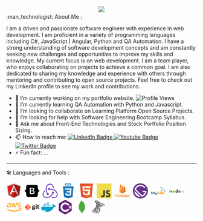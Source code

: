 <div id="header" align="center">
  <img src="https://media.giphy.com/media/jdPMeyv9rn0hZHh8n9/giphy.gif" width="100"/>
</div>
:man_technologist: About Me :
<p>
  I am a driven and passionate software engineer with experience in web development. I am proficient in a variety of programming languages including C#, JavaScript | Angular, Python and QA Automation. I have a strong understanding of software development concepts and am constantly seeking new challenges and opportunities to improve my skills and knowledge. My current focus is on web development. I am a team player, who enjoys collaborating on projects to achieve a common goal. I am also dedicated to sharing my knowledge and experience with others through mentoring and contributing to open source projects. Feel free to check out my LinkedIn profile to see my work and contributions.
</p>

- 🔭 I’m currently working on my portfolio website. 
  <img src="https://komarev.com/ghpvc/?username=janatbek&style=flat-square&color=blue" alt="Profile Views"/>
- 🌱 I’m currently learning QA Automation with Python and Javascript.
- 👯 I’m looking to collaborate on Learning Platform Open Source Projects.
- 🤔 I’m looking for help with Software Engineering Bootcamp Syllabus. 
- 💬 Ask me about Front-End Technologies and Stock Portfolio Position Sizing. 
- 📫 How to reach me: 
    <a href="https://www.linkedin.com/in/jsharsheyev">
      <img src="https://img.shields.io/badge/LinkedIn-blue?style=for-the-badge&logo=linkedin&logoColor=white" alt="LinkedIn Badge"/>
    </a>
    <a href="https://youtube.com/@janatbek">
      <img src="https://img.shields.io/badge/YouTube-red?style=for-the-badge&logo=youtube&logoColor=white" alt="Youtube Badge"/>
    </a>
    <a href="https://twitter.com/janatbek">
      <img src="https://img.shields.io/badge/Twitter-blue?style=for-the-badge&logo=twitter&logoColor=white" alt="Twitter Badge"/>
    </a>
- ⚡ Fun fact: ...
---

:hammer_and_wrench: Languages and Tools :
<div>
	<img
		src="https://github.com/devicons/devicon/blob/master/icons/angularjs/angularjs-original.svg"
		title="Angular"
		alt="Angular"
		width="40"
		height="40"
	/>&nbsp;
	<img
		src="https://github.com/devicons/devicon/blob/master/icons/bootstrap/bootstrap-plain.svg"
		title="Bootstrap"
		alt="Bootstrap"
		width="40"
		height="40"
	/>&nbsp;
	<img
		src="https://github.com/devicons/devicon/blob/master/icons/redux/redux-original.svg"
		title="Redux"
		alt="Redux "
		width="40"
		height="40"
	/>&nbsp;
	<img
		src="https://github.com/devicons/devicon/blob/master/icons/css3/css3-plain-wordmark.svg"
		title="CSS3"
		alt="CSS"
		width="40"
		height="40"
	/>&nbsp;
	<img
		src="https://github.com/devicons/devicon/blob/master/icons/html5/html5-original.svg"
		title="HTML5"
		alt="HTML"
		width="40"
		height="40"
	/>&nbsp;
	<img
		src="https://github.com/devicons/devicon/blob/master/icons/javascript/javascript-original.svg"
		title="JavaScript"
		alt="JavaScript"
		width="40"
		height="40"
	/>&nbsp;
	<img
		src="https://github.com/devicons/devicon/blob/master/icons/firebase/firebase-plain-wordmark.svg"
		title="Firebase"
		alt="Firebase"
		width="40"
		height="40"
	/>&nbsp;
	<img
		src="https://github.com/devicons/devicon/blob/master/icons/gatsby/gatsby-original.svg"
		title="Gatsby"
		alt="Gatsby"
		width="40"
		height="40"
	/>&nbsp;
	<img
		src="https://github.com/devicons/devicon/blob/master/icons/mysql/mysql-original-wordmark.svg"
		title="MySQL"
		alt="MySQL"
		width="40"
		height="40"
	/>&nbsp;
	<img
		src="https://github.com/devicons/devicon/blob/master/icons/nodejs/nodejs-original-wordmark.svg"
		title="NodeJS"
		alt="NodeJS"
		width="40"
		height="40"
	/>&nbsp;
	<img
		src="https://github.com/devicons/devicon/blob/master/icons/amazonwebservices/amazonwebservices-plain-wordmark.svg"
		title="AWS"
		alt="AWS"
		width="40"
		height="40"
	/>&nbsp;
	<img
		src="https://github.com/devicons/devicon/blob/master/icons/git/git-original-wordmark.svg"
		title="Git"
		**alt="Git"
		width="40"
		height="40"
	/>
	<img
		src="https://github.com/devicons/devicon/blob/master/icons/docker/docker-plain.svg"
		title="Docker"
		**alt="Docker"
		width="40"
		height="40"
	/>
	<img
		src="https://github.com/devicons/devicon/blob/master/icons/csharp/csharp-plain.svg"
		title="C#"
		**alt="C#"
		width="40"
		height="40"
	/>
	<img
		src="https://github.com/devicons/devicon/blob/master/icons/mongodb/mongodb-plain.svg"
		title="Mongo DB"
		**alt="Mongo DB"
		width="40"
		height="40"
	/>
	<img
		src="https://github.com/devicons/devicon/blob/master/icons/microsoftsqlserver/microsoftsqlserver-plain.svg"
		title="Microsoft SQL Server"
		**alt="Microsoft SQL Server"
		width="40"
		height="40"
	/>
</div>
